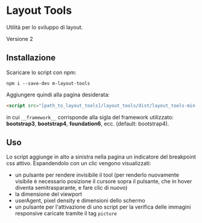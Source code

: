 # Layout Tools

Utilità per lo sviluppo di layout.

Versione 2

## Installazione

Scaricare lo script con npm:

```shell
npm i --save-dev m-layout-tools
```

Aggiungere quindi alla pagina desiderata:

```html
<script src="[path_to_layout_tools]/layout_tools/dist/layout_tools-min.js" data-fw="__framework__"></script>
```
in cui `__framework__` corrisponde alla sigla del framework utilizzato: **bootstrap3**, **bootstrap4**, **foundation6**, ecc. (default: bootstrap4). 

## Uso

Lo script aggiunge in alto a sinistra nella pagina un indicatore del breakpoint css attivo. Espandendolo con un clic vengono visualizzati:

* un pulsante per rendere invisibile il tool (per renderlo nuovamente visibile è necessario posizione il cursore sopra il pulsante, che in hover diventa semitrasparante, e fare clic di nuovo) 
* la dimensione del viewport
* userAgent, pixel density e dimensioni dello schermo
* un pulsante per l'attivazione di uno script per la verifica delle immagini responsive caricate tramite il tag `picture`

